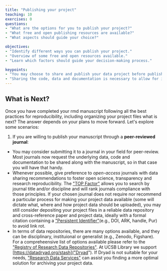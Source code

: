 ```yaml
--- 
title: "Publishing your project"
teaching: 10
exercises: 0
questions:
- "What are the options for you to publish your project?"
- "What free and open publishing resources are available?"
- "What aspects should guide your choice?"

objectives:
- "Identify different ways you can publish your project."
- "Overview of some free and open resources available."
- "Learn which factors should guide your decision-making process."

keypoints:
- "You may choose to share and publish your data project before publishing its associated manuscript."
- "Sharing the code, data and documentation is necessary to allow for inspection and research reproducibility."
---
```


## What is Next?

Once you have completed your rmd manuscript following all the best practices for reproducibility, including organizing your project files what is next? 
The answer depends on your plans to move forward. Let's explore some scenarios:
1) If you are willing to publish your manuscript through a **peer-reviewed journal**:
- You may consider submitting it to a journal in your field for peer-review. Most journals now request the underlying data, code and documentation to be shared along with the manuscript, so in that case you will have that handy. 
- Whenever possible, give preference to *open-access* journals with data sharing recommendations to foster open science, transparency and research reproducibility. The ["TOP Factor"](https://topfactor.org/journals) allows you to search by journal title and/or discipline and will rank journals compliance with those principles. If your chosen journal does not require nor recommend a particular process for making your project data available (some will dictate what, where and how project data should be uploaded), you may still consider depositing your project files in a reliable data repository and cross-reference paper and project data, ideally with a formal citation containing a ["Persistent Identifier"](https://www.library.ucsb.edu/sites/default/files/dls_n4_pids_navy.pdf)(e.g., DOI, ARK, handle, Pur) to avoid link rot. 
- In terms of data repositories, there are many options available, and they can be disciplinary, instituional or generalist (e.g., Zenodo, Figshare). For a compreheensive list of options available please refer to the ["Registry of Research Data Repositories"]([https://www.re3data.org/). At UCSB Library we support [https://datadryad.org/stash]("Dryad"). If Dryad is not suitable for your needs, ["Research Data Services"](https://www.library.ucsb.edu/research-data-services) can assist you finding a more optimal solution for archiving your project data.   
